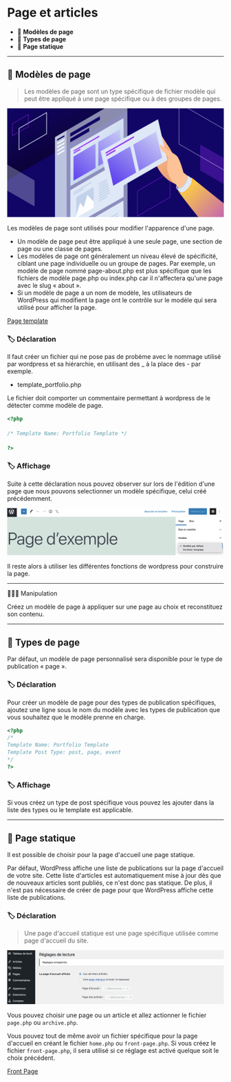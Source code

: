 # Page et articles

* 🔖 **Modèles de page**
* 🔖 **Types de page**
* 🔖 **Page statique**

___

## 📑 Modèles de page

> Les modèles de page sont un type spécifique de fichier modèle qui peut être appliqué à une page spécifique ou à des groupes de pages.

![image](https://raw.githubusercontent.com/seeren-training/Wordpress-Perfectionnement/master/wiki/resources/page-article.png)

Les modèles de page sont utilisés pour modifier l'apparence d'une page.

* Un modèle de page peut être appliqué à une seule page, une section de page ou une classe de pages.
* Les modèles de page ont généralement un niveau élevé de spécificité, ciblant une page individuelle ou un groupe de pages. Par exemple, un modèle de page nommé page-about.php est plus spécifique que les fichiers de modèle page.php ou index.php car il n'affectera qu'une page avec le slug « about ».
* Si un modèle de page a un nom de modèle, les utilisateurs de WordPress qui modifient la page ont le contrôle sur le modèle qui sera utilisé pour afficher la page.

[Page template](https://developer.wordpress.org/themes/template-files-section/page-template-files/)

### 🏷️ **Déclaration**

Il faut créer un fichier qui ne pose pas de probème avec le nommage utilisé par wordpress et sa hiérarchie, en utilisant des _ à la place des - par exemple.

* template_portfolio.php

Le fichier doit comporter un commentaire permettant à wordpress de le détecter comme modèle de page.

```php
<?php 

/* Template Name: Portfolio Template */

?>
```

### 🏷️ **Affichage**

Suite à cette déclaration nous pouvez observer sur lors de l'édition d'une page que nous pouvons selectionner un modèle spécifique, celui créé précédemment.

![image](https://raw.githubusercontent.com/seeren-training/Wordpress-Perfectionnement/master/wiki/resources/model.png)

Il reste alors à utiliser les différentes fonctions de wordpress pour construire la page.

___

👨🏻‍💻 Manipulation

Créez un modèle de page à appliquer sur une page au choix et reconstituez son contenu.

___

## 📑 Types de page

Par défaut, un modèle de page personnalisé sera disponible pour le type de publication « page ».

### 🏷️ **Déclaration**

Pour créer un modèle de page pour des types de publication spécifiques, ajoutez une ligne sous le nom du modèle avec les types de publication que vous souhaitez que le modèle prenne en charge.

```php
<?php
/*
Template Name: Portfolio Template
Template Post Type: post, page, event
*/
?>
```

### 🏷️ **Affichage**

Si vous créez un type de post spécifique vous pouvez les ajouter dans la liste des types ou le template est applicable.

___

## 📑 Page statique

Il est possible de choisir pour la page d'accueil une page statique.


Par défaut, WordPress affiche une liste de publications sur la page d'accueil de votre site. Cette liste d'articles est automatiquement mise à jour dès que de nouveaux articles sont publiés, ce n'est donc pas statique. De plus, il n'est pas nécessaire de créer de page pour que WordPress affiche cette liste de publications.

### 🏷️ **Déclaration**

> Une page d'accueil statique est une page spécifique utilisée comme page d'accueil du site.

![image](https://raw.githubusercontent.com/seeren-training/Wordpress-Perfectionnement/master/wiki/resources/static.png)

Vous pouvez choisir une page ou un article et allez actionner le fichier `page.php` ou `archive.php`.

Vous pouvez tout de même avoir un fichier spécifique pour la page d'accueil en créant le fichier `home.php` ou `front-page.php`. Si vous créez le fichier `front-page.php`, il sera utilisé si ce réglage est activé quelque soit le choix précédent.

[Front Page](https://bom.ciens.ucv.ve/dataset/data/20140924151121/#Creating_a_Static_Front_Page)
